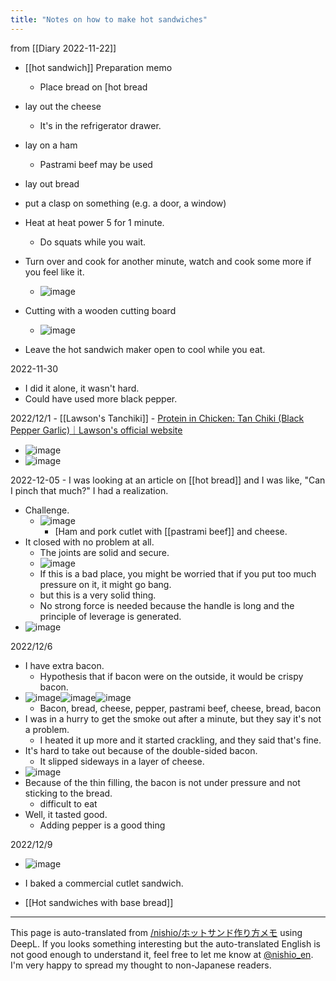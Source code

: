 ```yaml
---
title: "Notes on how to make hot sandwiches"
---
```


from  [[Diary 2022-11-22]]

- [[hot sandwich]] Preparation memo
    - Place bread on [hot bread
- lay out the cheese
    - It's in the refrigerator drawer.
- lay on a ham
    - Pastrami beef may be used
- lay out bread
- put a clasp on something (e.g. a door, a window)
- Heat at heat power 5 for 1 minute.
    - Do squats while you wait.
- Turn over and cook for another minute, watch and cook some more if you feel like it.
    - ![image](https://gyazo.com/d314d07244dd91294100e1aabf7d3074/thumb/1000)

- Cutting with a wooden cutting board
    - ![image](https://gyazo.com/50e7a436af88cc8d7da3826ce65ecc7e/thumb/1000)
- Leave the hot sandwich maker open to cool while you eat.


2022-11-30
- I did it alone, it wasn't hard.
- Could have used more black pepper.

2022/12/1
    - [[Lawson's Tanchiki]]
    - [Protein in Chicken: Tan Chiki (Black Pepper Garlic)｜Lawson's official website](https://www.lawson.co.jp/recommend/original/detail/1457845_1996.html)
- ![image](https://gyazo.com/eb83d1a02f0a86f8d606d48fb93d71e1/thumb/1000)
- ![image](https://gyazo.com/a97cb38a1f5605c5f0894c4d6d8b8777/thumb/1000)

2022-12-05
    - I was looking at an article on [[hot bread]] and I was like, "Can I pinch that much?" I had a realization.
- Challenge.
    - ![image](https://gyazo.com/7b55c26ae27a7dd2b0c829c3b15c95b5/thumb/1000)
        - [Ham and pork cutlet with [[pastrami beef]] and cheese.
- It closed with no problem at all.
    - The joints are solid and secure.
    - ![image](https://gyazo.com/1fa5b3045c20eb10c91e9fbcdab027db/thumb/1000)
    - If this is a bad place, you might be worried that if you put too much pressure on it, it might go bang.
    - but this is a very solid thing.
    - No strong force is needed because the handle is long and the principle of leverage is generated.
- ![image](https://gyazo.com/5ca07c7a9fea6f60f5848baed64a7619/thumb/1000)

2022/12/6
- I have extra bacon.
    - Hypothesis that if bacon were on the outside, it would be crispy bacon.
- ![image](https://gyazo.com/7ce87db19b345192dc4e180ec48febc8/thumb/1000)![image](https://gyazo.com/1431f30ffc6ff670d425ea1844567da6/thumb/1000)![image](https://gyazo.com/7cafa585a716155037b0f2abe217bd18/thumb/1000)
    - Bacon, bread, cheese, pepper, pastrami beef, cheese, bread, bacon
- I was in a hurry to get the smoke out after a minute, but they say it's not a problem.
    - I heated it up more and it started crackling, and they said that's fine.
- It's hard to take out because of the double-sided bacon.
    - It slipped sideways in a layer of cheese.
- ![image](https://gyazo.com/27b86f7b8922bd87383ac264df16d3e4/thumb/1000)
- Because of the thin filling, the bacon is not under pressure and not sticking to the bread.
    - difficult to eat
- Well, it tasted good.
    - Adding pepper is a good thing

2022/12/9
- ![image](https://gyazo.com/c0540d057f3ac830c92a8a24c0118595/thumb/1000)
- I baked a commercial cutlet sandwich.

- [[Hot sandwiches with base bread]]
---
This page is auto-translated from [/nishio/ホットサンド作り方メモ](https://scrapbox.io/nishio/ホットサンド作り方メモ) using DeepL. If you looks something interesting but the auto-translated English is not good enough to understand it, feel free to let me know at [@nishio_en](https://twitter.com/nishio_en). I'm very happy to spread my thought to non-Japanese readers.